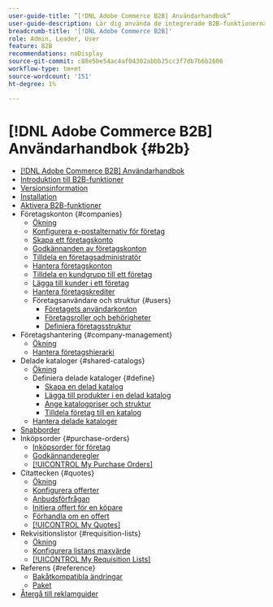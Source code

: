 ```yaml
---
user-guide-title: ”[!DNL Adobe Commerce B2B] Användarhandbok”
user-guide-description: Lär dig använda de integrerade B2B-funktionerna för Adobe Commerce,
breadcrumb-title: '[!DNL Adobe Commerce B2B]'
role: Admin, Leader, User
feature: B2B
recommendations: noDisplay
source-git-commit: c88e5be54ac4af04302abbb25cc3f7db7b6b2606
workflow-type: tm+mt
source-wordcount: '151'
ht-degree: 1%

---
```



# [!DNL Adobe Commerce B2B] Användarhandbok {#b2b}

+ [[!DNL Adobe Commerce B2B] Användarhandbok](guide-overview.md)
+ [Introduktion till B2B-funktioner](introduction.md)
+ [Versionsinformation](release-notes.md)
+ [Installation](install.md)
+ [Aktivera B2B-funktioner](enable-basic-features.md)
+ Företagskonton {#companies}
   + [Ökning](account-companies.md)
   + [Konfigurera e-postalternativ för företag](email-company-configuration.md)
   + [Skapa ett företagskonto](account-company-create.md)
   + [Godkännanden av företagskonton](account-company-approve.md)
   + [Tilldela en företagsadministratör](account-company-admin.md)
   + [Hantera företagskonton](account-company-manage.md)
   + [Tilldela en kundgrupp till ett företag](account-company-customer-group.md)
   + [Lägga till kunder i ett företag](customer-assign-company.md)
   + [Hantera företagskrediter](credit-company.md)
   + Företagsanvändare och struktur {#users}
      + [Företagets användarkonton](account-company-users.md)
      + [Företagsroller och behörigheter](account-company-roles-permissions.md)
      + [Definiera företagsstruktur](account-company-structure.md)
+ Företagshantering {#company-management}
   + [Ökning](manage-companies.md)
   + [Hantera företagshierarki](assign-companies.md)
+ Delade kataloger {#shared-catalogs}
   + [Ökning](catalog-shared.md)
   + Definiera delade kataloger {#define}
      + [Skapa en delad katalog](catalog-shared-create.md)
      + [Lägga till produkter i en delad katalog](catalog-shared-product-add.md)
      + [Ange katalogpriser och struktur](catalog-shared-pricing-structure.md)
      + [Tilldela företag till en katalog](catalog-shared-assign-companies.md)
   + [Hantera delade kataloger](catalog-shared-manage.md)
+ [Snabborder](quick-order.md)
+ Inköpsorder {#purchase-orders}
   + [Inköpsorder för företag](purchase-order-flow.md)
   + [Godkännanderegler](account-dashboard-approval-rules.md)
   + [[!UICONTROL My Purchase Orders]](account-dashboard-my-purchase-orders.md)
+ Citattecken {#quotes}
   + [Ökning](quotes.md)
   + [Konfigurera offerter](configure-quotes.md)
   + [Anbudsförfrågan](quote-request.md)
   + [Initiera offert för en köpare](sales-rep-initiates-quote.md)
   + [Förhandla om en offert](quote-price-negotiation.md)
   + [[!UICONTROL My Quotes]](account-dashboard-my-quotes.md)
+ Rekvisitionslistor {#requisition-lists}
   + [Ökning](requisition-lists.md)
   + [Konfigurera listans maxvärde](configure-requisition-lists.md)
   + [[!UICONTROL My Requisition Lists]](account-dashboard-requisition-lists-manage.md)
+ Referens {#reference}
   + [Bakåtkompatibla ändringar](backward-incompatible-changes.md)
   + [Paket](packages.md)
+ [Återgå till reklamguider](https://experienceleague.adobe.com/en/docs/commerce-admin/user-guides/home)
